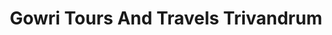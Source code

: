 ---
title: "Gowri Tours And Travels Trivandrum"
url: /trivandrum/gowri-tours-and-travels-trivandrum/
shop: Reisebüro
---